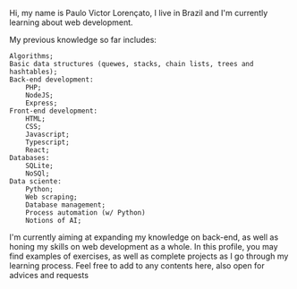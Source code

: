 Hi, my name is Paulo Victor Lorençato, I live in Brazil and I'm currently learning about web development. 

My previous knowledge so far includes:

	Algorithms;	
 	Basic data structures (quewes, stacks, chain lists, trees and hashtables);	
 	Back-end development:		
  		PHP;
		NodeJS;
		Express;
	Front-end development:
		HTML;
		CSS;
		Javascript;
		Typescript;
		React;
	Databases:
		SQLite;
		NoSQl;
	Data sciente:
		Python;
		Web scraping;
		Database management;
		Process automation (w/ Python)
		Notions of AI;

I'm currently aiming at expanding my knowledge on back-end, as well as honing my skills on web development as a whole. In this profile, you may find examples of exercises, as well as complete projects as I go through my learning process. Feel free to add to any contents here, also open for advices and requests
